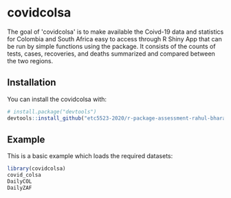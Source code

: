 # covidcolsa
<!-- badges: start -->
<!-- badges: end -->

The goal of 'covidcolsa' is to make available the Coivd-19 data and statistics for Colombia and South Africa easy to access through R Shiny App that can be run by simple functions using the package. It consists of the counts of tests, cases, recoveries, and deaths summarized and compared between the two regions.

## Installation

You can install the  covidcolsa with:

``` r
# install.package("devtools")
devtools::install_github("etc5523-2020/r-package-assessment-rahul-bharadwaj")
```

## Example

This is a basic example which loads the required datasets:

``` r
library(covidcolsa)
covid_colsa
DailyCOL
DailyZAF
```

